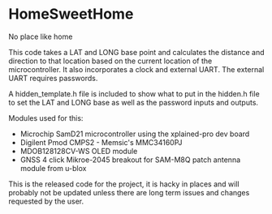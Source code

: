 # HomeSweetHome
 No place like home

This code takes a LAT and LONG base point and calculates the distance and direction to that location based on the current location of the microcontroller. It also incorporates a clock and external UART. The external UART requires passwords.

A hidden_template.h file is included to show what to put in the hidden.h file to set the LAT and LONG base as well as the password inputs and outputs.

Modules used for this:
* Microchip SamD21 microcontroller using the xplained-pro dev board
* Digilent Pmod CMPS2 -  Memsic's MMC34160PJ
* MDOB128128CV-WS OLED module
* GNSS 4 click Mikroe-2045 breakout for SAM-M8Q patch antenna module from u-blox

This is the released code for the project, it is hacky in places and will probably not be updated unless there are long term issues and changes requested by the user.
